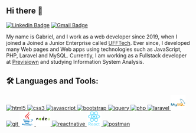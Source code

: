 ## Hi there 👋

[![Linkedin Badge](https://img.shields.io/badge/-gabrielsilverio-blue?style=flat&logo=Linkedin&logoColor=white&link=https://www.linkedin.com/in/gabriel-silvério-526171192/)](https://www.linkedin.com/in/gabriel-silvério-526171192/)
[![Gmail Badge](https://img.shields.io/badge/-gabrielsilverio-c14438?style=flat&logo=Gmail&logoColor=white&link=mailto:bielsil27@gmail.com)](mailto:bielsil27@gmail.com)

My name is Gabriel, and I work as a web developer since 2019, when I joined a Joined a Junior Enterprise called <a href="https://ufftech.com">UFFTech</a>. Ever since, I developed many Web pages and Web apps using technologies such as JavaScript, PHP, Laravel and MySQL. Currently, I am working as a Fullstack developer at <a href="https://previsiown.com/en/">Previsiown</a> and studying Information System Analysis.

## 🛠️ Languages and Tools:
<p align="left"> 
<a href="https://developer.mozilla.org/pt-BR/docs/Web/HTML" target="_blank"> 
<img src="https://www.vectorlogo.zone/logos/w3_html5/w3_html5-icon.svg" alt="html5" width="40" height="40"/> </a>
<a href="https://developer.mozilla.org/pt-BR/docs/Web/CSS" target="_blank"> 
<img src="https://www.vectorlogo.zone/logos/w3_css/w3_css-icon.svg" alt="css3" width="40" height="40"/> </a> 
<a href="https://developer.mozilla.org/pt-BR/docs/Web/JavaScript" target="_blank"> 
<img src="https://upload.vectorlogo.zone/logos/javascript/images/239ec8a4-163e-4792-83b6-3f6d96911757.svg" alt="javascript" width="40" height="40"/> </a>
<a href="https://getbootstrap.com">
<img src="https://upload.vectorlogo.zone/logos/getbootstrap/images/987f8f6c-263a-47b1-a85d-853cfca215d9.svg" alt="bootstrap" width="40" height="40"/> </a>
<a href="https://jquery.com"> 
<img src="https://www.vectorlogo.zone/logos/jquery/jquery-vertical.svg" alt="jquery" width="40" height="40"/> </a>
<a href="https://www.php.net">
<img src="https://www.vectorlogo.zone/logos/php/php-icon.svg" alt="php" width="40" height="40"/> </a>
<a href="https://laravel.com">
<img src="https://www.vectorlogo.zone/logos/laravel/laravel-icon.svg" alt="laravel" width="40" height="40"/> </a>
<a href="https://www.mysql.com/" target="_blank"> 
<img src="https://raw.githubusercontent.com/devicons/devicon/master/icons/mysql/mysql-original-wordmark.svg" alt="mysql" width="40" height="40"/> </a> 
<a href="https://git-scm.com/" target="_blank"> 
<img src="https://www.vectorlogo.zone/logos/git-scm/git-scm-icon.svg" alt="git" width="40" height="40"/> </a>
<a href="https://www.java.com" target="_blank"> 
<img src="https://raw.githubusercontent.com/devicons/devicon/master/icons/java/java-original.svg" alt="java" width="40" height="40"/> </a> 
<a href="https://www.nginx.com" target="_blank"> 
<img src="https://raw.githubusercontent.com/devicons/devicon/master/icons/nodejs/nodejs-original-wordmark.svg" alt="nodejs" width="40" height="40"/> </a> 
<a href="https://reactnative.dev/" target="_blank"> 
<img src="https://reactnative.dev/img/header_logo.svg" alt="reactnative" width="40" height="40"/> </a> 
<a href="https://pt-br.reactjs.org/" target="_blank"> 
<img src="https://raw.githubusercontent.com/devicons/devicon/master/icons/react/react-original-wordmark.svg" alt="react" width="40" height="40"/> </a> 
<a href="https://www.postman.com/" target="_blank">
<img src="https://www.vectorlogo.zone/logos/getpostman/getpostman-icon.svg" alt="postman" width="40" height="40"/> </a> 

<!--
**gsilverio7/gsilverio7** is a ✨ _special_ ✨ repository because its `README.md` (this file) appears on your GitHub profile.

Here are some ideas to get you started:

- 🔭 I’m currently working on ...
- 🌱 I’m currently learning ...
- 👯 I’m looking to collaborate on ...
- 🤔 I’m looking for help with ...
- 💬 Ask me about ...
- 📫 How to reach me: ...
- 😄 Pronouns: ...
- ⚡ Fun fact: ...
-->
